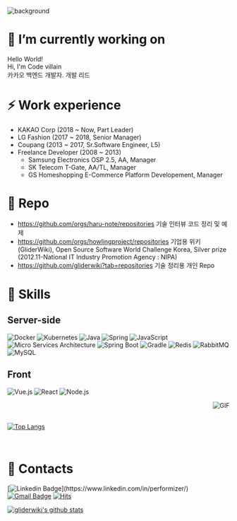 ![background](http://4.bp.blogspot.com/-KKok0VRV-OY/Wwz5Vj2X0fI/AAAAAAAAtzQ/VGPMA4FnqiIYULqIKU3b64REYbpk8BJ1ACK4BGAYYCw/s1600/titles.png)



# 🤔 I’m currently working on

Hello World! 
<br>
Hi, I'm Code villain
<br>
카카오 백엔드 개발자. 개발 리드 

# ⚡ Work experience
- KAKAO Corp (2018 ~ Now, Part Leader) 
- LG Fashion (2017 ~ 2018, Senior Manager)
- Coupang (2013 ~ 2017, Sr.Software Engineer, L5)
- Freelance Developer (2008 ~ 2013)
  + Samsung Electronics OSP 2.5, AA, Manager
  + SK Telecom T-Gate, AA/TL, Manager 
  + GS Homeshopping E-Commerce Platform Developement, Manager

  

# 🔭 Repo
- https://github.com/orgs/haru-note/repositories 기술 인터뷰 코드 정리 및 예제 
- https://github.com/orgs/howlingproject/repositories 기업용 위키 (GliderWiki), Open Source Software World Challenge Korea, Silver prize (2012.11-National IT Industry Promotion Agency : NIPA)
- https://github.com/gliderwiki?tab=repositories 기술 정리용 개인 Repo

# 🌱 Skills 

## Server-side
![Docker](https://img.shields.io/badge/Docker-2496ED?style=flat-square&logo=Docker&logoColor=white)
![Kubernetes](https://img.shields.io/badge/kubernetes-%23326ce5.svg?style=flat-square&logo=kubernetes&logoColor=white)
![Java](https://img.shields.io/badge/Java-007396.svg?&style=flat-square&logo=Java&logoColor=white)
![Spring](https://img.shields.io/badge/Spring-6DB33F.svg?&style=flat-square&logo=Spring&logoColor=white)
![JavaScript](https://img.shields.io/badge/JavaScript-F7DF1E.svg?&style=flat-square&logo=JavaScript&logoColor=white)
![Micro Services Architecture](https://img.shields.io/badge/-Micro%20Services%20Architecture-blue?&style=flat-square&logo=MSA&logoColor=#FF9900)
![Spring Boot](https://img.shields.io/badge/SpringBoot-6DB33F?style=flat-square&logo=SpringBoot&logoColor=white)
![Gradle](https://img.shields.io/badge/Gradle-02303A.svg?style=flat-square&logo=Gradle&logoColor=white)
![Redis](https://img.shields.io/badge/Redis-DC382D?style=flat-square&logo=Redis&logoColor=white)
![RabbitMQ](https://img.shields.io/badge/RabbitMQ-FF6600?style=flat-square&logo=RabbitMQ&logoColor=white)
![MySQL](https://img.shields.io/badge/MySQL-4479A1?style=flat-square&logo=MySQL&logoColor=white)
<br>

## Front
![Vue.js](https://img.shields.io/badge/Vue.js-4FC08D?style=flat-square&logo=Vue.js&logoColor=white)
![React](https://img.shields.io/badge/React-61DAFB?style=flat-square&logo=React&logoColor=white)
![Node.js](https://img.shields.io/badge/-Nodejs-43853d?style=flat-square&logo=Node.js&logoColor=white)


<img align="right" alt="GIF" src="https://media.tenor.com/NOYF3f82b_gAAAAC/programmer.gif" />
<br/><br/>


[![Top Langs](https://github-readme-stats.vercel.app/api/top-langs/?username=gliderwiki&layout=compact)](https://github.com/gliderwiki/github-readme-stats)


<br/>

# 💬 Contacts  
[![Linkedin Badge](https://img.shields.io/badge/-LinkedIn-blue?style=flat-square&logo=Linkedin&logoColor=white&link=(https://www.linkedin.com/in/performizer/)/)](https://www.linkedin.com/in/performizer/)
[![Gmail Badge](https://img.shields.io/badge/Gmail-d14836?style=flat-square&logo=Gmail&logoColor=white&link=mailto:villainscode@gmail.com)](mailto:villainscode@gmail.com)
[![Hits](https://hits.seeyoufarm.com/api/count/incr/badge.svg?url=https%3A%2F%2Fgithub.com%2Fgliderwiki%2Fhit-counter&count_bg=%2379C83D&title_bg=%23555555&icon=&icon_color=%23E7E7E7&title=hits&edge_flat=false)](https://hits.seeyoufarm.com)


<!--
**gliderwiki/gliderwiki** is a ✨ _special_ ✨ repository because its `README.md` (this file) appears on your GitHub profile.

Here are some ideas to get you started:	

- 🔭 I’m currently working on ...
- 🌱 I’m currently learning ...
- 👯 I’m looking to collaborate on ...
- 🤔 I’m looking for help with ...
- 💬 Ask me about ...
- 📫 How to reach me: ...
- 😄 Pronouns: ...
- ⚡ Fun fact: ...
-->

[![gliderwiki's github stats](https://github-readme-stats.vercel.app/api?username=gliderwiki)](https://github.com/gliderwiki/github-readme-stats)

